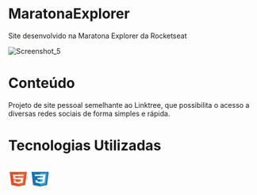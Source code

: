 # MaratonaExplorer
Site desenvolvido na Maratona Explorer da Rocketseat

![Screenshot_5](https://user-images.githubusercontent.com/84508964/178306837-2090cd8d-4f6f-4251-9b67-99150b10990e.jpg)

# Conteúdo

Projeto de site pessoal semelhante ao Linktree, que possibilita o acesso a diversas redes sociais de forma simples e rápida.

# Tecnologias Utilizadas
<div style="display: inline_block"><br>
 <img align="center" alt="Gus-HTML" height="30" width="40" src="https://raw.githubusercontent.com/devicons/devicon/master/icons/html5/html5-original.svg">
 <img align="center" alt="Gus-CSS" height="30" width="40" src="https://raw.githubusercontent.com/devicons/devicon/master/icons/css3/css3-original.svg">
 </div>
